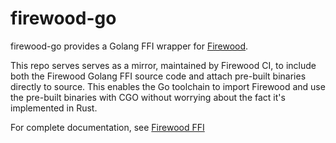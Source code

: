 # firewood-go

firewood-go provides a Golang FFI wrapper for [Firewood](https://github.com/ava-labs/firewood/).

This repo serves serves as a mirror, maintained by Firewood CI, to include both the Firewood Golang FFI source code and attach pre-built binaries directly to source. This enables the Go toolchain to import Firewood and use the pre-built binaries with CGO without worrying about the fact it's implemented in Rust.

For complete documentation, see [Firewood FFI](https://github.com/ava-labs/firewood/tree/main/ffi)
